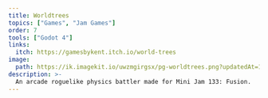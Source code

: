 ```yaml
---
title: Worldtrees
topics: ["Games", "Jam Games"]
order: 7
tools: ["Godot 4"]
links:
  itch: https://gamesbykent.itch.io/world-trees
image:
  path: https://ik.imagekit.io/uwzmgirgsx/pg-worldtrees.png?updatedAt=1742521709166
description: >-
  An arcade roguelike physics battler made for Mini Jam 133: Fusion.
---
```


